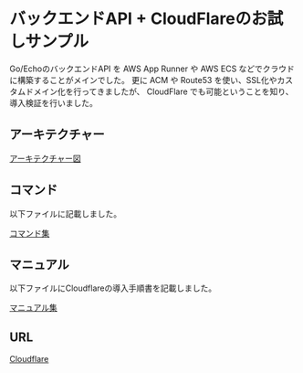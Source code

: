 # バックエンドAPI + CloudFlareのお試しサンプル

Go/EchoのバックエンドAPI を AWS App Runner や AWS ECS などでクラウドに構築することがメインでした。
更に ACM や Route53 を使い、SSL化やカスタムドメイン化を行ってきましたが、
CloudFlare でも可能ということを知り、導入検証を行いました。

## アーキテクチャー

[アーキテクチャー図](./architecture/echo-cloudflare.drawio.png)

## コマンド

以下ファイルに記載しました。

[コマンド集](./manuals/commands.md)

## マニュアル

以下ファイルにCloudflareの導入手順書を記載しました。

[マニュアル集](./manuals/manuals.md)

## URL

[Cloudflare](https://www.cloudflare.com/ja-jp/)